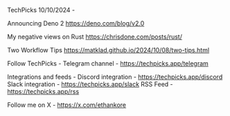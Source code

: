 TechPicks 10/10/2024 -

Announcing Deno 2
https://deno.com/blog/v2.0

My negative views on Rust
https://chrisdone.com/posts/rust/

Two Workflow Tips
https://matklad.github.io/2024/10/08/two-tips.html

Follow TechPicks -
Telegram channel - https://techpicks.app/telegram

Integrations and feeds -
Discord integration - https://techpicks.app/discord
Slack integration - https://techpicks.app/slack
RSS Feed - https://techpicks.app/rss

Follow me on X - https://x.com/ethankore